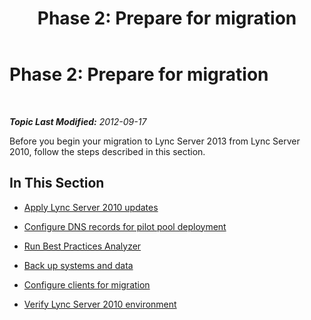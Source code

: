 ﻿---
title: 'Phase 2: Prepare for migration'
TOCTitle: 'Phase 2: Prepare for migration'
ms:assetid: fa6fef59-9d3a-4bda-acda-960734e4cb1a
ms:mtpsurl: https://technet.microsoft.com/en-us/library/JJ205405(v=OCS.15)
ms:contentKeyID: 48185920
ms.date: 07/23/2014
mtps_version: v=OCS.15
---

<div data-xmlns="http://www.w3.org/1999/xhtml">

<div class="topic" data-xmlns="http://www.w3.org/1999/xhtml" data-msxsl="urn:schemas-microsoft-com:xslt" data-cs="http://msdn.microsoft.com/en-us/">

<div data-asp="http://msdn2.microsoft.com/asp">

# Phase 2: Prepare for migration

</div>

<div id="mainSection">

<div id="mainBody">

<span> </span>

_**Topic Last Modified:** 2012-09-17_

Before you begin your migration to Lync Server 2013 from Lync Server 2010, follow the steps described in this section.

<div>

## In This Section

  - [Apply Lync Server 2010 updates](apply-lync-server-2010-updates.md)

  - [Configure DNS records for pilot pool deployment](configure-dns-records-for-pilot-pool-deployment.md)

  - [Run Best Practices Analyzer](run-best-practices-analyzer.md)

  - [Back up systems and data](back-up-systems-and-data.md)

  - [Configure clients for migration](configure-clients-for-migration.md)

  - [Verify Lync Server 2010 environment](verify-lync-server-2010-environment.md)

</div>

</div>

<span> </span>

</div>

</div>

</div>

